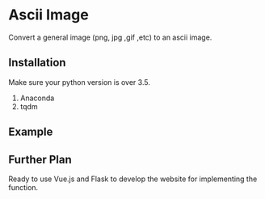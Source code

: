 # Ascii Image
Convert a general image (png, jpg ,gif ,etc) to an ascii image. 
## Installation
Make sure your python version is over 3.5.
1. Anaconda
2. tqdm
## Example

## Further Plan
Ready to use Vue.js and Flask to develop the website for implementing the function.